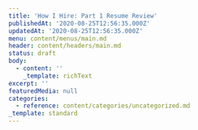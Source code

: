 ```yaml
---
title: 'How I Hire: Part 1 Resume Review'
publishedAt: '2020-08-25T12:56:35.000Z'
updatedAt: '2020-08-25T12:56:35.000Z'
menu: content/menus/main.md
header: content/headers/main.md
status: draft
body:
  - content: ''
    _template: richText
excerpt: ''
featuredMedia: null
categories:
  - reference: content/categories/uncategorized.md
_template: standard
---
```



